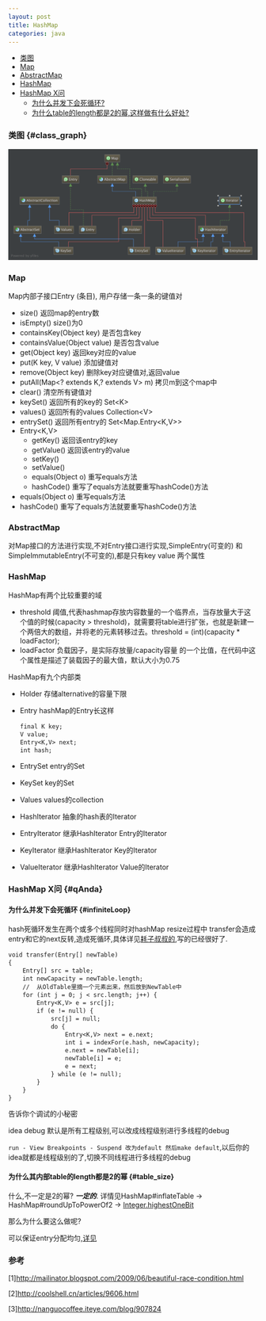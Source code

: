 ```yaml
---
layout: post
title: HashMap
categories: java
---
```


*   [类图](#class_graph)
*   [Map](#map)
*   [AbstractMap](#abstractMap)
*   [HashMap](#hashMap)
*   [HashMap X问](#qAnda)
    *   [为什么并发下会死循环?](#infiniteLoop)
    *   [为什么table的length都是2的幂,这样做有什么好处?](#table_size)


### 类图 {#class_graph}

![map类图](/images/java/map.png)

### Map 

Map内部子接口Entry (条目), 用户存储一条一条的键值对

*   size() 返回map的entry数
*   isEmpty() size()为0 
*   containsKey(Object key) 是否包含key
*   containsValue(Object value) 是否包含value
*   get(Object key) 返回key对应的value
*   put(K key, V value) 添加键值对
*   remove(Object key) 删除key对应键值对,返回value
*   putAll(Map\<? extends K,? extends V\> m) 拷贝m到这个map中
*   clear() 清空所有键值对
*   keySet() 返回所有的key的 Set\<K\>
*   values() 返回所有的values Collection\<V\>
*   entrySet() 返回所有entry的 Set\<Map.Entry\<K,V\>\>
*   Entry<K,V> 
    *   getKey() 返回该entry的key
    *   getValue()  返回该entry的value
    *   setKey()
    *   setValue()
    *   equals(Object o) 重写equals方法
    *   hashCode() 重写了equals方法就要重写hashCode()方法
*   equals(Object o) 重写equals方法
*   hashCode() 重写了equals方法就要重写hashCode()方法

### AbstractMap

对Map接口的方法进行实现,不对Entry接口进行实现,SimpleEntry(可变的) 和 SimpleImmutableEntry(不可变的),都是只有key value 两个属性 

### HashMap
HashMap有两个比较重要的域 

*   threshold 阈值,代表hashmap存放内容数量的一个临界点，当存放量大于这个值的时候(capacity > threshold)，就需要将table进行扩张，也就是新建一个两倍大的数组，并将老的元素转移过去。threshold = (int)(capacity * loadFactor);
*   loadFactor 负载因子，是实际存放量/capacity容量 的一个比值，在代码中这个属性是描述了装载因子的最大值，默认大小为0.75

HashMap有九个内部类

*   Holder 存储alternative的容量下限
*   Entry hashMap的Entry长这样

        final K key;
        V value;
        Entry<K,V> next;
        int hash;
*   EntrySet entry的Set
*   KeySet key的Set
*   Values values的collection
*   HashIterator 抽象的hash表的Iterator
*   EntryIterator 继承HashIterator Entry的Iterator
*   KeyIterator 继承HashIterator Key的Iterator
*   ValueIterator 继承HashIterator Value的Iterator

### HashMap X问 {#qAnda}


#### 为什么并发下会死循环 {#infiniteLoop}

hash死循环发生在两个或多个线程同时对hashMap resize过程中 transfer会造成entry和它的next反转,造成死循环,具体详见[耗子叔叔的](http://coolshell.cn/articles/9606.html),写的已经很好了.

    void transfer(Entry[] newTable)
    {
        Entry[] src = table;
        int newCapacity = newTable.length;
        //  从OldTable里摘一个元素出来，然后放到NewTable中
        for (int j = 0; j < src.length; j++) {
            Entry<K,V> e = src[j];
            if (e != null) {
                src[j] = null;
                do {
                    Entry<K,V> next = e.next;
                    int i = indexFor(e.hash, newCapacity);
                    e.next = newTable[i];
                    newTable[i] = e;
                    e = next;
                } while (e != null);
            }
        }
    }

告诉你个调试的小秘密

idea debug 默认是所有工程级别,可以改成线程级别进行多线程的debug

`run - View Breakpoints - Suspend 改为default 然后make default`,以后你的idea就都是线程级别的了,切换不同线程进行多线程的debug
  
#### 为什么其内部table的length都是2的幂 {#table_size}

什么,不一定是2的幂? ***一定的***. 详情见HashMap#inflateTable  -> HashMap#roundUpToPowerOf2 ->  [Integer.highestOneBit](/2016/03/07/Integer) 

那么为什么要这么做呢?

可以保证entry分配均匀,[详见](/2016/03/12/equals_hashcode_example/indexFor)

### 参考

[1]<http://mailinator.blogspot.com/2009/06/beautiful-race-condition.html>

[2]<http://coolshell.cn/articles/9606.html>

[3]<http://nanguocoffee.iteye.com/blog/907824>